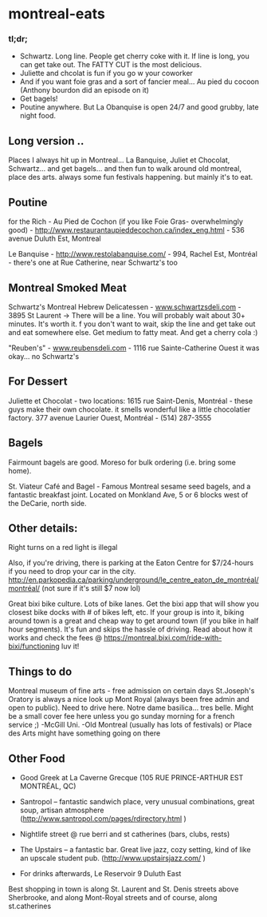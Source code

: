 # montreal-eats

### tl;dr; 
- Schwartz. Long line. People get cherry coke with it. If line is long, you can get take out. The FATTY CUT is the most delicious.
- Juliette and chcolat is fun if you go w your coworker
- And if you want foie gras and a sort of fancier meal... Au pied du cocoon (Anthony bourdon did an episode on it)
- Get bagels! 
- Poutine anywhere. But La Obanquise is open 24/7 and good grubby, late night food.

## Long version ..

Places I always hit up in Montreal... La Banquise, Juliet et Chocolat, Schwartz... and get bagels... and then fun to walk around old montreal, place des arts. always some fun festivals happening. but mainly it's to eat.

## Poutine
for the Rich - Au Pied de Cochon (if you like Foie Gras- overwhelmingly good) - http://www.restaurantaupieddecochon.ca/index_eng.html - 536 avenue Duluth Est, Montreal

Le Banquise - http://www.restolabanquise.com/ - 994, Rachel Est, Montréal - there's one at Rue Catherine, near Schwartz's too

## Montreal Smoked Meat
Schwartz's Montreal Hebrew Delicatessen - www.schwartzsdeli.com - 3895 St Laurent
-> There will be a line. You will probably wait about 30+ minutes. It's worth it. f you don't want to wait, skip the line and get take out and eat somewhere else. Get medium to fatty meat. And get a cherry cola :)

"Reuben's" - www.reubensdeli.com - 1116 rue Sainte-Catherine Ouest
it was okay... no Schwartz's


## For Dessert
Juliette et Chocolat - two locations:
1615 rue Saint-Denis, Montréal - these guys make their own chocolate. it smells wonderful like a little chocolatier factory.
377 avenue Laurier Ouest, Montréal - (514) 287-3555‎

## Bagels
Fairmount bagels are good. Moreso for bulk ordering (i.e. bring some home).

St. Viateur Café and Bagel -  Famous Montreal sesame seed bagels, and a fantastic breakfast joint. Located on Monkland Ave, 5 or 6 blocks west of the DeCarie, north side.

## Other details:
Right turns on a red light is illegal

Also, if you're driving, there is parking at the Eaton Centre for $7/24-hours if you need to drop your car in the city. http://en.parkopedia.ca/parking/underground/le_centre_eaton_de_montréal/montréal/ (not sure if it's still $7 now lol)

Great bixi bike culture. Lots of bike lanes. Get the bixi app that will show you closest bike docks with # of bikes left, etc. If your group is into it, biking around town is a great and cheap way to get around town (if you bike in half hour segments). It's fun and skips the hassle of driving. Read about how it works and check the fees @ https://montreal.bixi.com/ride-with-bixi/functioning luv it!

## Things to do
Montreal museum of fine arts - free admission on certain days
St.Joseph's Oratory is always a nice look up
Mont Royal (always been free admin and open to public). Need to drive here.
Notre dame basilica... tres belle. Might be a small cover fee here unless you go sunday morning for a french service ;)
-McGill Uni.
-Old Montreal (usually has lots of festivals) or Place des Arts might have something going on there

## Other Food
- Good Greek at La Caverne Grecque (105 RUE PRINCE-ARTHUR EST MONTRÉAL, QC)
- Santropol – fantastic sandwich place, very unusual combinations, great soup, artisan atmosphere (http://www.santropol.com/pages/rdirectory.html )
- Nightlife street @ rue berri and st catherines (bars, clubs, rests)

- The Upstairs – a fantastic bar. Great live jazz, cozy setting, kind of like an upscale student pub. (http://www.upstairsjazz.com/ )

- For drinks afterwards, Le Reservoir 9 Duluth East

Best shopping in town is along St. Laurent and St. Denis streets above Sherbrooke, and along Mont-Royal streets and of course, along st.catherines
